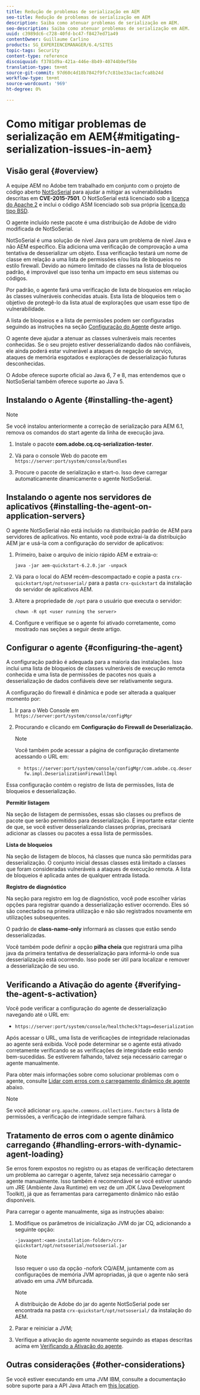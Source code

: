 ```yaml
---
title: Redução de problemas de serialização em AEM
seo-title: Redução de problemas de serialização em AEM
description: Saiba como atenuar problemas de serialização em AEM.
seo-description: Saiba como atenuar problemas de serialização em AEM.
uuid: c3989dc6-c728-40fd-bc47-f8427ed71a49
contentOwner: Guillaume Carlino
products: SG_EXPERIENCEMANAGER/6.4/SITES
topic-tags: Security
content-type: reference
discoiquuid: f3781d9a-421a-446e-8b49-40744b9ef58e
translation-type: tm+mt
source-git-commit: 97d60c4d18b7842f9fc7c81be33ac1acfca8b24d
workflow-type: tm+mt
source-wordcount: '969'
ht-degree: 0%

---
```



# Como mitigar problemas de serialização em AEM{#mitigating-serialization-issues-in-aem}

## Visão geral {#overview}

A equipe AEM no Adobe tem trabalhado em conjunto com o projeto de código aberto [NotSoSerial](https://github.com/kantega/notsoserial) para ajudar a mitigar as vulnerabilidades descritas em **CVE-2015-7501**. O NotSoSerial está licenciado sob a [licença do Apache 2](https://www.apache.org/licenses/LICENSE-2.0) e inclui o código ASM licenciado sob sua própria [licença do tipo BSD](https://asm.ow2.org/license.html).

O agente incluído neste pacote é uma distribuição de Adobe de vidro modificada de NotSoSerial.

NotSoSerial é uma solução de nível Java para um problema de nível Java e não AEM específico. Ela adiciona uma verificação de comprovação a uma tentativa de desserializar um objeto. Essa verificação testará um nome de classe em relação a uma lista de permissões e/ou lista de bloqueios no estilo firewall. Devido ao número limitado de classes na lista de bloqueios padrão, é improvável que isso tenha um impacto em seus sistemas ou códigos.

Por padrão, o agente fará uma verificação de lista de bloqueios em relação às classes vulneráveis conhecidas atuais. Esta lista de bloqueios tem o objetivo de protegê-lo da lista atual de explorações que usam esse tipo de vulnerabilidade.

A lista de bloqueios e a lista de permissões podem ser configuradas seguindo as instruções na seção [Configuração do Agente](/help/sites-administering/mitigating-serialization-issues.md#configuring-the-agent) deste artigo.

O agente deve ajudar a atenuar as classes vulneráveis mais recentes conhecidas. Se o seu projeto estiver desserializando dados não confiáveis, ele ainda poderá estar vulnerável a ataques de negação de serviço, ataques de memória esgotados e explorações de desserialização futuras desconhecidas.

O Adobe oferece suporte oficial ao Java 6, 7 e 8, mas entendemos que o NotSoSerial também oferece suporte ao Java 5.

## Instalando o Agente {#installing-the-agent}

>[!NOTE]
>
>Se você instalou anteriormente a correção de serialização para AEM 6.1, remova os comandos do start agente da linha de execução java.

1. Instale o pacote **com.adobe.cq.cq-serialization-tester**.

1. Vá para o console Web do pacote em `https://server:port/system/console/bundles`
1. Procure o pacote de serialização e start-o. Isso deve carregar automaticamente dinamicamente o agente NotSoSerial.

## Instalando o agente nos servidores de aplicativos {#installing-the-agent-on-application-servers}

O agente NotSoSerial não está incluído na distribuição padrão de AEM para servidores de aplicativos. No entanto, você pode extraí-la da distribuição AEM jar e usá-la com a configuração do servidor de aplicativos:

1. Primeiro, baixe o arquivo de início rápido AEM e extraia-o:

   ```shell
   java -jar aem-quickstart-6.2.0.jar -unpack
   ```

1. Vá para o local do AEM recém-descompactado e copie a pasta `crx-quickstart/opt/notsoserial/` para a pasta `crx-quickstart` da instalação do servidor de aplicativos AEM.

1. Altere a propriedade de `/opt` para o usuário que executa o servidor:

   ```shell
   chown -R opt <user running the server>
   ```

1. Configure e verifique se o agente foi ativado corretamente, como mostrado nas seções a seguir deste artigo.

## Configurar o agente {#configuring-the-agent}

A configuração padrão é adequada para a maioria das instalações. Isso inclui uma lista de bloqueios de classes vulneráveis de execução remota conhecida e uma lista de permissões de pacotes nos quais a desserialização de dados confiáveis deve ser relativamente segura.

A configuração do firewall é dinâmica e pode ser alterada a qualquer momento por:

1. Ir para o Web Console em `https://server:port/system/console/configMgr`
1. Procurando e clicando em **Configuração do Firewall de Deserialização.**

   >[!NOTE]
   >
   >Você também pode acessar a página de configuração diretamente acessando o URL em:
   >
   >* `https://server:port/system/console/configMgr/com.adobe.cq.deserfw.impl.DeserializationFirewallImpl`


Essa configuração contém o registro de lista de permissões, lista de bloqueios e desserialização.

**Permitir listagem**

Na seção de listagem de permissões, essas são classes ou prefixos de pacote que serão permitidos para desserialização. É importante estar ciente de que, se você estiver desserializando classes próprias, precisará adicionar as classes ou pacotes a essa lista de permissões.

**Lista de bloqueios**

Na seção de listagem de blocos, há classes que nunca são permitidas para desserialização. O conjunto inicial dessas classes está limitado a classes que foram consideradas vulneráveis a ataques de execução remota. A lista de bloqueios é aplicada antes de qualquer entrada listada.

**Registro de diagnóstico**

Na seção para registro em log de diagnóstico, você pode escolher várias opções para registrar quando a desserialização estiver ocorrendo. Eles só são conectados na primeira utilização e não são registrados novamente em utilizações subsequentes.

O padrão de **class-name-only** informará as classes que estão sendo desserializadas.

Você também pode definir a opção **pilha cheia** que registrará uma pilha java da primeira tentativa de desserialização para informá-lo onde sua desserialização está ocorrendo. Isso pode ser útil para localizar e remover a desserialização de seu uso.

## Verificando a Ativação do agente {#verifying-the-agent-s-activation}

Você pode verificar a configuração do agente de desserialização navegando até o URL em:

* `https://server:port/system/console/healthcheck?tags=deserialization`

Após acessar o URL, uma lista de verificações de integridade relacionadas ao agente será exibida. Você pode determinar se o agente está ativado corretamente verificando se as verificações de integridade estão sendo bem-sucedidas. Se estiverem falhando, talvez seja necessário carregar o agente manualmente.

Para obter mais informações sobre como solucionar problemas com o agente, consulte [Lidar com erros com o carregamento dinâmico de agente](#handling-errors-with-dynamic-agent-loading) abaixo.

>[!NOTE]
>
>Se você adicionar `org.apache.commons.collections.functors` à lista de permissões, a verificação de integridade sempre falhará.

## Tratamento de erros com o agente dinâmico carregando {#handling-errors-with-dynamic-agent-loading}

Se erros forem expostos no registro ou as etapas de verificação detectarem um problema ao carregar o agente, talvez seja necessário carregar o agente manualmente. Isso também é recomendável se você estiver usando um JRE (Ambiente Java Runtime) em vez de um JDK (Java Development Toolkit), já que as ferramentas para carregamento dinâmico não estão disponíveis.

Para carregar o agente manualmente, siga as instruções abaixo:

1. Modifique os parâmetros de inicialização JVM do jar CQ, adicionando a seguinte opção:

   ```shell
   -javaagent:<aem-installation-folder>/crx-quickstart/opt/notsoserial/notsoserial.jar
   ```

   >[!NOTE]
   >
   >Isso requer o uso da opção -nofork CQ/AEM, juntamente com as configurações de memória JVM apropriadas, já que o agente não será ativado em uma JVM bifurcada.

   >[!NOTE]
   >
   >A distribuição de Adobe do jar do agente NotSoSerial pode ser encontrada na pasta `crx-quickstart/opt/notsoserial/` da instalação do AEM.

1. Parar e reiniciar a JVM;

1. Verifique a ativação do agente novamente seguindo as etapas descritas acima em [Verificando a Ativação do agente](/help/sites-administering/mitigating-serialization-issues.md#verifying-the-agent-s-activation).

## Outras considerações {#other-considerations}

Se você estiver executando em uma JVM IBM, consulte a documentação sobre suporte para a API Java Attach em [this location](https://www.ibm.com/support/knowledgecenter/SSSTCZ_2.0.0/com.ibm.rt.doc.20/user/attachapi.html).


